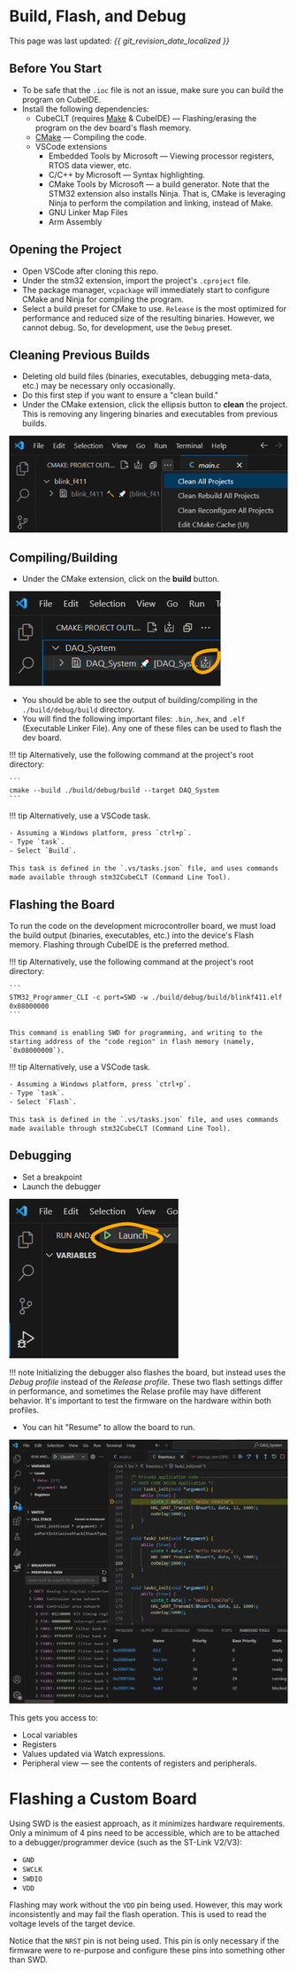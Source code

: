 # Build, Flash, and Debug

This page was last updated: *{{ git_revision_date_localized }}*

## Before You Start
- To be safe that the `.ioc` file is not an issue, make sure you can build the program on CubeIDE.
- Install the following dependencies:
    - CubeCLT (requires [Make](https://gnuwin32.sourceforge.net/packages/make.htm) & CubeIDE) — Flashing/erasing the program on the dev board's flash memory.
    - [CMake](https://cmake.org/download/) — Compiling the code.
    - VSCode extensions
        - Embedded Tools by Microsoft — Viewing processor registers, RTOS data viewer, etc.
        - C/C++ by Microsoft — Syntax highlighting.
        - CMake Tools by Microsoft — a build generator. Note that the STM32 extension also installs Ninja. That is, CMake is leveraging Ninja to perform the compilation and linking, instead of Make.
        - GNU Linker Map Files
        - Arm Assembly

## Opening the Project
- Open VSCode after cloning this repo.
- Under the stm32 extension, import the project's `.cproject` file.
- The package manager, `vcpackage` will immediately start to configure CMake and Ninja for compiling the program.
- Select a build preset for CMake to use. `Release` is the most optimized for performance and reduced size of the resulting binaries. However, we cannot debug. So, for development, use the `Debug` preset. 

## Cleaning Previous Builds
- Deleting old build files (binaries, executables, debugging meta-data, etc.) may be necessary only occasionally.
- Do this first step if you want to ensure a "clean build."
- Under the CMake extension, click the ellipsis button to **clean** the project. This is removing any lingering binaries and executables from previous builds.

![image](./images/clean_previous_builds.png)

## Compiling/Building

- Under the CMake extension, click on the **build** button.

![image](./images/cmake_build_button.png)

- You should be able to see the output of building/compiling in the `./build/debug/build` directory.
- You will find the following important files: `.bin`, .`hex`, and `.elf` (Executable Linker File). Any one of these files can be used to flash the dev board.

!!! tip
    Alternatively, use the following command at the project's root directory:
    
    ```
    cmake --build ./build/debug/build --target DAQ_System
    ```

!!! tip
    Alternatively, use a VSCode task.
    
    - Assuming a Windows platform, press `ctrl+p`.
    - Type `task`.
    - Select `Build`.

    This task is defined in the `.vs/tasks.json` file, and uses commands made available through stm32CubeCLT (Command Line Tool).

## Flashing the Board

To run the code on the development microcontroller board, we must load the build output (binaries, executables, etc.) into the device's Flash memory. Flashing through CubeIDE is the preferred method.

!!! tip
    Alternatively, use the following command at the project's root directory:
    
    ```
    STM32_Programmer_CLI -c port=SWD -w ./build/debug/build/blinkf411.elf 0x08000000
    ```

    This command is enabling SWD for programming, and writing to the starting address of the "code region" in flash memory (namely, `0x08000000`).

!!! tip
    Alternatively, use a VSCode task.
    
    - Assuming a Windows platform, press `ctrl+p`.
    - Type `task`.
    - Select `Flash`.

    This task is defined in the `.vs/tasks.json` file, and uses commands made available through stm32CubeCLT (Command Line Tool).

## Debugging

- Set a breakpoint
- Launch the debugger

![image](./images/debug_launch_button.png)

!!! note
    Initializing the debugger also flashes the board, but instead uses the *Debug profile* instead of the *Release profile*. These two flash settings differ in performance, and sometimes the Relase profile may have different behavior. It's important to test the firmware on the hardware within both profiles.

- You can hit "Resume" to allow the board to run.

![image](./images/debug_view.png)

This gets you access to:

- Local variables
- Registers
- Values updated via Watch expressions.
- Peripheral view — see the contents of registers and peripherals.

# Flashing a Custom Board

Using SWD is the easiest approach, as it minimizes hardware requirements. Only a minimum of 4 pins need to be accessible, which are to be attached to a debugger/programmer device (such as the ST-Link V2/V3):

- `GND`
- `SWCLK`
- `SWDIO`
- `VDD`

Flashing may work without the `VDD` pin being used. However, this may work inconsistently and may fail the flash operation. This is used to read the voltage levels of the target device.

Notice that the `NRST` pin is not being used. This pin is only necessary if the firmware were to re-purpose and configure these pins into something other than SWD.

